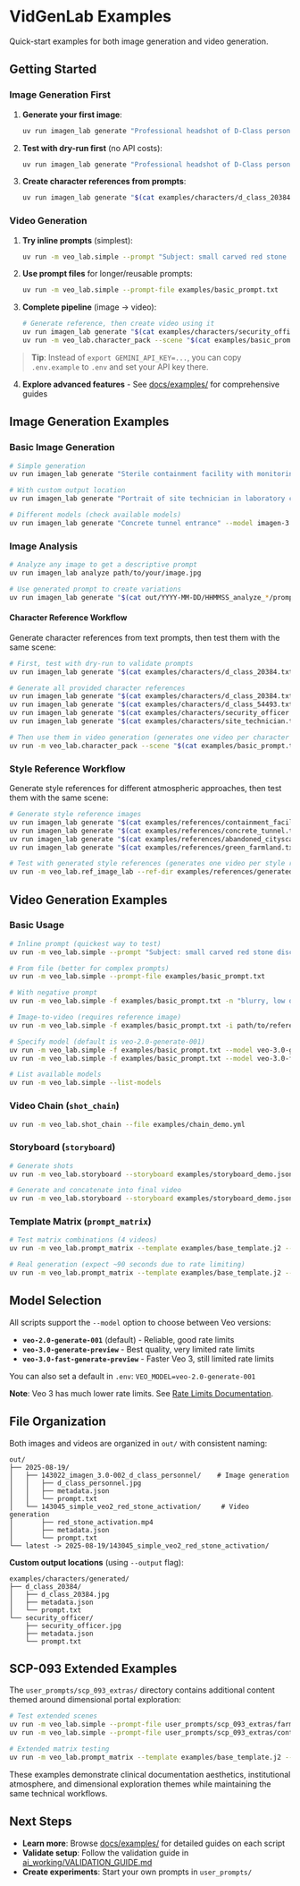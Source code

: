 # VidGenLab Examples

Quick-start examples for both image generation and video generation.

## Getting Started

### Image Generation First

1. **Generate your first image**:

   ```bash
   uv run imagen_lab generate "Professional headshot of D-Class personnel in orange jumpsuit, institutional lighting, clinical documentation style"
   ```

2. **Test with dry-run first** (no API costs):

   ```bash
   uv run imagen_lab generate "Professional headshot of D-Class personnel in orange jumpsuit, institutional lighting, clinical documentation style" --dry
   ```

3. **Create character references from prompts**:

   ```bash
   uv run imagen_lab generate "$(cat examples/characters/d_class_20384.txt)" --output examples/characters/generated/d_class_20384 --name d_class_20384
   ```

### Video Generation

1. **Try inline prompts** (simplest):

   ```bash
   uv run -m veo_lab.simple --prompt "Subject: small carved red stone disc lying flat on mirror, Action: hand reaches down to pick it up, Style: clinical documentation"
   ```

2. **Use prompt files** for longer/reusable prompts:

   ```bash
   uv run -m veo_lab.simple --prompt-file examples/basic_prompt.txt
   ```

3. **Complete pipeline** (image → video):

   ```bash
   # Generate reference, then create video using it
   uv run imagen_lab generate "$(cat examples/characters/security_officer.txt)" --output examples/characters/generated/security_officer --name security_officer
   uv run -m veo_lab.character_pack --scene "$(cat examples/basic_prompt.txt)" --ref-dir examples/characters/generated/
   ```

> **Tip**: Instead of `export GEMINI_API_KEY=...`, you can copy `.env.example` to `.env` and set your API key there.

4. **Explore advanced features** - See [docs/examples/](../docs/examples/) for comprehensive guides

## Image Generation Examples

### Basic Image Generation

```bash
# Simple generation
uv run imagen_lab generate "Sterile containment facility with monitoring equipment, clinical documentation style"

# With custom output location
uv run imagen_lab generate "Portrait of site technician in laboratory coat" --output my_images/technician --name site_technician

# Different models (check available models)
uv run imagen_lab generate "Concrete tunnel entrance" --model imagen-3.0-fast-generate-001
```

### Image Analysis

```bash
# Analyze any image to get a descriptive prompt
uv run imagen_lab analyze path/to/your/image.jpg

# Use generated prompt to create variations
uv run imagen_lab generate "$(cat out/YYYY-MM-DD/HHMMSS_analyze_*/prompt.txt)"
```

#### Character Reference Workflow

Generate character references from text prompts, then test them with the same scene:

```bash
# First, test with dry-run to validate prompts
uv run imagen_lab generate "$(cat examples/characters/d_class_20384.txt)" --output examples/characters/generated/d_class_20384 --name d_class_20384 --dry

# Generate all provided character references
uv run imagen_lab generate "$(cat examples/characters/d_class_20384.txt)" --output examples/characters/generated/d_class_20384 --name d_class_20384
uv run imagen_lab generate "$(cat examples/characters/d_class_54493.txt)" --output examples/characters/generated/d_class_54493 --name d_class_54493
uv run imagen_lab generate "$(cat examples/characters/security_officer.txt)" --output examples/characters/generated/security_officer --name security_officer
uv run imagen_lab generate "$(cat examples/characters/site_technician.txt)" --output examples/characters/generated/site_technician --name site_technician

# Then use them in video generation (generates one video per character reference image)
uv run -m veo_lab.character_pack --scene "$(cat examples/basic_prompt.txt)" --ref-dir examples/characters/generated/
```

### Style Reference Workflow

Generate style references for different atmospheric approaches, then test them with the same scene:

```bash
# Generate style reference images
uv run imagen_lab generate "$(cat examples/references/containment_facility.txt)" --output examples/references/generated/containment_facility --name containment_facility
uv run imagen_lab generate "$(cat examples/references/concrete_tunnel.txt)" --output examples/references/generated/concrete_tunnel --name concrete_tunnel
uv run imagen_lab generate "$(cat examples/references/abandoned_cityscape.txt)" --output examples/references/generated/abandoned_cityscape --name abandoned_cityscape
uv run imagen_lab generate "$(cat examples/references/green_farmland.txt)" --output examples/references/generated/green_farmland --name green_farmland

# Test with generated style references (generates one video per style reference image)
uv run -m veo_lab.ref_image_lab --ref-dir examples/references/generated/ --scene examples/basic_prompt.txt
```

## Video Generation Examples

### Basic Usage

```bash
# Inline prompt (quickest way to test)
uv run -m veo_lab.simple --prompt "Subject: small carved red stone disc lying flat on mirror, Action: hand reaches down to pick it up, Style: clinical documentation"

# From file (better for complex prompts)
uv run -m veo_lab.simple --prompt-file examples/basic_prompt.txt

# With negative prompt
uv run -m veo_lab.simple -f examples/basic_prompt.txt -n "blurry, low quality, comedic elements"

# Image-to-video (requires reference image)
uv run -m veo_lab.simple -f examples/basic_prompt.txt -i path/to/reference.jpg

# Specify model (default is veo-2.0-generate-001)
uv run -m veo_lab.simple -f examples/basic_prompt.txt --model veo-3.0-generate-preview
uv run -m veo_lab.simple -f examples/basic_prompt.txt --model veo-3.0-fast-generate-preview

# List available models
uv run -m veo_lab.simple --list-models
```

### Video Chain (`shot_chain`)

```bash
uv run -m veo_lab.shot_chain --file examples/chain_demo.yml
```

### Storyboard (`storyboard`)

```bash
# Generate shots
uv run -m veo_lab.storyboard --storyboard examples/storyboard_demo.json

# Generate and concatenate into final video
uv run -m veo_lab.storyboard --storyboard examples/storyboard_demo.json --concat final_activation.mp4
```

### Template Matrix (`prompt_matrix`)

```bash
# Test matrix combinations (4 videos)
uv run -m veo_lab.prompt_matrix --template examples/base_template.j2 --config examples/matrix_demo.yml --dry

# Real generation (expect ~90 seconds due to rate limiting)
uv run -m veo_lab.prompt_matrix --template examples/base_template.j2 --config examples/matrix_demo.yml
```

## Model Selection

All scripts support the `--model` option to choose between Veo versions:

- **`veo-2.0-generate-001`** (default) - Reliable, good rate limits
- **`veo-3.0-generate-preview`** - Best quality, very limited rate limits
- **`veo-3.0-fast-generate-preview`** - Faster Veo 3, still limited rate limits

You can also set a default in `.env`: `VEO_MODEL=veo-2.0-generate-001`

**Note**: Veo 3 has much lower rate limits. See [Rate Limits Documentation](https://ai.google.dev/gemini-api/docs/rate-limits).

## File Organization

Both images and videos are organized in `out/` with consistent naming:

```
out/
├── 2025-08-19/
│   ├── 143022_imagen_3.0-002_d_class_personnel/    # Image generation
│   │   ├── d_class_personnel.jpg
│   │   ├── metadata.json
│   │   └── prompt.txt
│   └── 143045_simple_veo2_red_stone_activation/     # Video generation
│       ├── red_stone_activation.mp4
│       ├── metadata.json
│       └── prompt.txt
└── latest -> 2025-08-19/143045_simple_veo2_red_stone_activation/
```

**Custom output locations** (using `--output` flag):
```
examples/characters/generated/
├── d_class_20384/
│   ├── d_class_20384.jpg
│   ├── metadata.json
│   └── prompt.txt
└── security_officer/
    ├── security_officer.jpg
    ├── metadata.json
    └── prompt.txt
```

## SCP-093 Extended Examples

The `user_prompts/scp_093_extras/` directory contains additional content themed around dimensional portal exploration:

```bash
# Test extended scenes
uv run -m veo_lab.simple --prompt-file user_prompts/scp_093_extras/farmhouse_crawler.txt --dry
uv run -m veo_lab.simple --prompt-file user_prompts/scp_093_extras/control_room_discovery.txt --dry

# Extended matrix testing
uv run -m veo_lab.prompt_matrix --template examples/base_template.j2 --config user_prompts/scp_093_extras/matrix_extended.yml --dry
```

These examples demonstrate clinical documentation aesthetics, institutional atmosphere, and dimensional exploration themes while maintaining the same technical workflows.

## Next Steps

- **Learn more**: Browse [docs/examples/](../docs/examples/) for detailed guides on each script
- **Validate setup**: Follow the validation guide in [ai_working/VALIDATION_GUIDE.md](../ai_working/VALIDATION_GUIDE.md)
- **Create experiments**: Start your own prompts in `user_prompts/`
